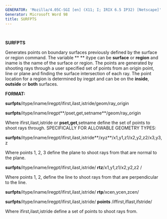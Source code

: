 ```yaml
---
GENERATOR: 'Mozilla/4.05C-SGI [en] (X11; I; IRIX 6.5 IP32) [Netscape]'
Generator: Microsoft Word 98
title: SURFPTS
---
```


 

 **SURFPTS**

  Generates points on boundary surfaces previously defined by the
  surface or region command. The variable ** ** itype can be
  **surface** or **region** and iname is the name of the surface or
  region. The points are generated by shooting rays through a user
  specified set of points from an origin point, line or plane and
  finding the surface intersection of each ray. The point location for
  a region is determined by iregpt and can be on the **inside**,
  **outside** or **both** surfaces.

 **FORMAT:**

  **surfpts**/itype/iname/iregpt/ifirst,ilast,istride/geom/ray\_origin

  **surfpts**/itype/iname/iregpt**/pset,get,setname**/geom/ray\_origin

  Where ifirst,ilast,istride or **pset,get**,setname define the set of
  points to shoot rays through. SPECIFICALLY FOR ALLOWABLE GEOMETRY
  TYPES:

  **surfpts**/itype/iname/iregpt/ifirst,ilast,istride**/xyz**/x1,y1,z1/x2,y2,z2/x3,y3,z

  Where points 1, 2, 3 define the plane to shoot rays from that are
  normal to the plane.

  **surfpts**/itype/iname/iregpt/ifirst,ilast,istride/
  **rtz**/x1,y1,z1/x2,y2,z2 /

  Where points 1, 2, define the line to shoot rays from that are
  perpendicular to the line.

  **surfpts**/itype/iname/iregpt/ifirst,ilast,istride/
  **rtp**/xcen,ycen,zcen/

  **surfpts**/itype/iname/iregpt/ifirst,ilast,istride/ **points**
  /iffirst,iflast,ifstride/

  Where ifirst,ilast,istride define a set of points to shoot rays
  from.
